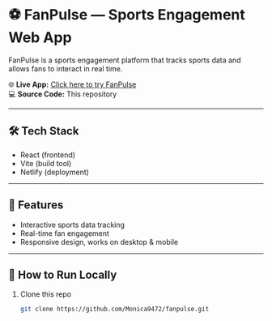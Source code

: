 # ⚽ FanPulse — Sports Engagement Web App

FanPulse is a sports engagement platform that tracks sports data and allows fans to interact in real time.

🌐 **Live App:** [Click here to try FanPulse](https://fanpulse.netlify.app)  
💻 **Source Code:** This repository

---

## 🛠️ Tech Stack
- React (frontend)
- Vite (build tool)
- Netlify (deployment)

---

## 🚀 Features
- Interactive sports data tracking
- Real-time fan engagement
- Responsive design, works on desktop & mobile

---

## 📌 How to Run Locally
1. Clone this repo  
   ```bash
   git clone https://github.com/Monica9472/fanpulse.git
